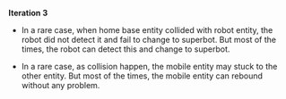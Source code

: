 **Iteration 3**

- In a rare case, when home base entity collided with robot entity, the robot 
did not detect it and fail to change to superbot. But most of the times, the 
robot can detect this and change to superbot.

- In a rare case, as collision happen, the mobile entity may stuck to the 
other entity. But most of the times, the mobile entity can rebound without
any problem.
